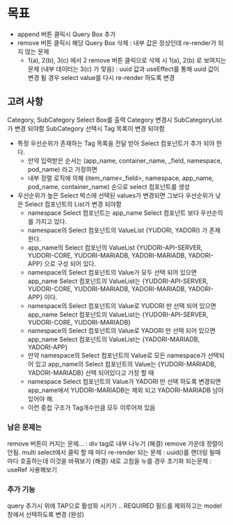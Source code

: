 # 목표

- append 버튼 클릭시 Query Box 추가
- remove 버튼 클릭시 해당 Query Box 삭제
  : 내부 값은 정상인데 re-render가 되지 않는 문제
  - 1(a), 2(b), 3(c) 에서 2 remove 버튼 클릭으로 삭제 시 1(a), 2(b) 로 보여지는 문제 (내부 데이터는 3(c) 가 맞음)
    : uuid 값과 useEffect를 통해 uuid 값이 변경 될 경우 select value를 다시 re-render 하도록 변경

## 고려 사항

Category, SubCategory Select Box를 출력
Category 변경시 SubCategoryList가 변경 되야함
SubCategory 선택시 Tag 목록이 변경 되야함

- 특정 우선순위가 존재하는 Tag 목록을 전달 받아 Select 컴포넌트가 추가 되야 한다.
  - 만약 입력받은 순서는 (app_name, container_name, \_field, namespace, pod_name) 라고 가정하면
  - 내부 정렬 로직에 의해 (item_name<\_field>, namespace, app_name, pod_name, container_name) 순으로 select 컴포넌트를 생성
- 우선순위가 높은 Select 박스에 선택된 values가 변경되면 그보다 우선순위가 낮은 Select 컴포넌트의 List가 변경 되야함
  - namespace Select 컴포넌트는 app_name Select 컴포넌트 보다 우선순의를 가지고 있다.
  - namespace의 Select 컴포넌트의 ValueList {YUDORI, YADORI} 가 존재 한다.
  - app_name의 Select 컴포넌의 ValueList {YUDORI-API-SERVER, YUDORI-CORE, YUDORI-MARIADB, YADORI-MARIADB, YADORI-APP} 으로 구성 되어 있다.
  - namespace의 Select 컴포넌트의 Value가 모두 선택 되어 있으면 app_name Select 컴포넌트의 ValueList는 {YUDORI-API-SERVER, YUDORI-CORE, YUDORI-MARIADB, YADORI-MARIADB, YADORI-APP} 이다.
  - namespace의 Select 컴포넌트의 Value로 YUDORI 만 선택 되어 있으면 app_name Select 컴포넌트의 ValueList는 {YUDORI-API-SERVER, YUDORI-CORE, YUDORI-MARIADB}
  - namespace의 Select 컴포넌트의 Value로 YADORI 만 선택 되어 있으면 app_name Select 컴포넌트의 ValueList는 {YADORI-MARIADB, YADORI-APP}
  - 만약 namespace의 Select 컴포넌트의 Value로 모든 namespace가 선택되어 있고 app_name의 Select 컴포넌트의 Value는 {YUDORI-MARIADB, YADORI-MARIADB} 선택 되어있다고 가정 할 때
  - namespace Select 컴포넌트의 Value가 YADORI 만 선택 하도록 변경되면 app_name에서 YUDORI-MARIADB는 제외 되고 YADORI-MARIADB 남아 있어야 해.
  - 이런 중첩 구조가 Tag개수만큼 모두 이루어져 있음

### 남은 문제는 
  remove 버튼이 커지는 문제... 
  : div tag로 내부 나누기 (해결)
  remove 가운데 정렬이 안됨.
  multi select에서 클릭 할 때 마다 re-render 되는 문제
  : uuid()를 랜더링 될때 마다 호출하는데 이것을 바꿔보기  (해결)
  새로 고침을 누를 경우 초기화 되는문제 
  : useRef 사용해보기 
### 추가 기능
  query 추가시 위에 TAP으로 활성화 시키기 ..
  REQUIRED 필드를 제외하고는 model 창에서 선택하도록 변경 (완성)
